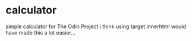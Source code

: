 # calculator
simple calculator for The Odin Project
i think using target.innerhtml would have made this a lot easier...
